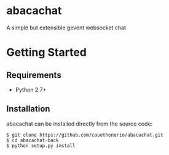 abacachat
======
A simple but extensible gevent websocket chat

Getting Started
===============

Requirements
------------

* Python 2.7+

Installation
------------

abacachat can be installed directly from the source code:

```
$ git clone https://github.com/cauethenorio/abacachat.git
$ cd abacachat-back
$ python setup.py install
```
